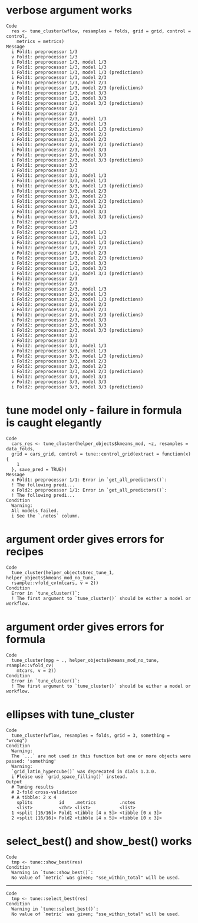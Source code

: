 # verbose argument works

    Code
      res <- tune_cluster(wflow, resamples = folds, grid = grid, control = control,
        metrics = metrics)
    Message
      i Fold1: preprocessor 1/3
      v Fold1: preprocessor 1/3
      i Fold1: preprocessor 1/3, model 1/3
      v Fold1: preprocessor 1/3, model 1/3
      i Fold1: preprocessor 1/3, model 1/3 (predictions)
      i Fold1: preprocessor 1/3, model 2/3
      v Fold1: preprocessor 1/3, model 2/3
      i Fold1: preprocessor 1/3, model 2/3 (predictions)
      i Fold1: preprocessor 1/3, model 3/3
      v Fold1: preprocessor 1/3, model 3/3
      i Fold1: preprocessor 1/3, model 3/3 (predictions)
      i Fold1: preprocessor 2/3
      v Fold1: preprocessor 2/3
      i Fold1: preprocessor 2/3, model 1/3
      v Fold1: preprocessor 2/3, model 1/3
      i Fold1: preprocessor 2/3, model 1/3 (predictions)
      i Fold1: preprocessor 2/3, model 2/3
      v Fold1: preprocessor 2/3, model 2/3
      i Fold1: preprocessor 2/3, model 2/3 (predictions)
      i Fold1: preprocessor 2/3, model 3/3
      v Fold1: preprocessor 2/3, model 3/3
      i Fold1: preprocessor 2/3, model 3/3 (predictions)
      i Fold1: preprocessor 3/3
      v Fold1: preprocessor 3/3
      i Fold1: preprocessor 3/3, model 1/3
      v Fold1: preprocessor 3/3, model 1/3
      i Fold1: preprocessor 3/3, model 1/3 (predictions)
      i Fold1: preprocessor 3/3, model 2/3
      v Fold1: preprocessor 3/3, model 2/3
      i Fold1: preprocessor 3/3, model 2/3 (predictions)
      i Fold1: preprocessor 3/3, model 3/3
      v Fold1: preprocessor 3/3, model 3/3
      i Fold1: preprocessor 3/3, model 3/3 (predictions)
      i Fold2: preprocessor 1/3
      v Fold2: preprocessor 1/3
      i Fold2: preprocessor 1/3, model 1/3
      v Fold2: preprocessor 1/3, model 1/3
      i Fold2: preprocessor 1/3, model 1/3 (predictions)
      i Fold2: preprocessor 1/3, model 2/3
      v Fold2: preprocessor 1/3, model 2/3
      i Fold2: preprocessor 1/3, model 2/3 (predictions)
      i Fold2: preprocessor 1/3, model 3/3
      v Fold2: preprocessor 1/3, model 3/3
      i Fold2: preprocessor 1/3, model 3/3 (predictions)
      i Fold2: preprocessor 2/3
      v Fold2: preprocessor 2/3
      i Fold2: preprocessor 2/3, model 1/3
      v Fold2: preprocessor 2/3, model 1/3
      i Fold2: preprocessor 2/3, model 1/3 (predictions)
      i Fold2: preprocessor 2/3, model 2/3
      v Fold2: preprocessor 2/3, model 2/3
      i Fold2: preprocessor 2/3, model 2/3 (predictions)
      i Fold2: preprocessor 2/3, model 3/3
      v Fold2: preprocessor 2/3, model 3/3
      i Fold2: preprocessor 2/3, model 3/3 (predictions)
      i Fold2: preprocessor 3/3
      v Fold2: preprocessor 3/3
      i Fold2: preprocessor 3/3, model 1/3
      v Fold2: preprocessor 3/3, model 1/3
      i Fold2: preprocessor 3/3, model 1/3 (predictions)
      i Fold2: preprocessor 3/3, model 2/3
      v Fold2: preprocessor 3/3, model 2/3
      i Fold2: preprocessor 3/3, model 2/3 (predictions)
      i Fold2: preprocessor 3/3, model 3/3
      v Fold2: preprocessor 3/3, model 3/3
      i Fold2: preprocessor 3/3, model 3/3 (predictions)

# tune model only - failure in formula is caught elegantly

    Code
      cars_res <- tune_cluster(helper_objects$kmeans_mod, ~z, resamples = data_folds,
      grid = cars_grid, control = tune::control_grid(extract = function(x) {
        1
      }, save_pred = TRUE))
    Message
      x Fold1: preprocessor 1/1: Error in `get_all_predictors()`:
      ! The following predi...
      x Fold2: preprocessor 1/1: Error in `get_all_predictors()`:
      ! The following predi...
    Condition
      Warning:
      All models failed.
      i See the `.notes` column.

# argument order gives errors for recipes

    Code
      tune_cluster(helper_objects$rec_tune_1, helper_objects$kmeans_mod_no_tune,
      rsample::vfold_cv(mtcars, v = 2))
    Condition
      Error in `tune_cluster()`:
      ! The first argument to `tune_cluster()` should be either a model or workflow.

# argument order gives errors for formula

    Code
      tune_cluster(mpg ~ ., helper_objects$kmeans_mod_no_tune, rsample::vfold_cv(
        mtcars, v = 2))
    Condition
      Error in `tune_cluster()`:
      ! The first argument to `tune_cluster()` should be either a model or workflow.

# ellipses with tune_cluster

    Code
      tune_cluster(wflow, resamples = folds, grid = 3, something = "wrong")
    Condition
      Warning:
      The `...` are not used in this function but one or more objects were passed: 'something'
      Warning:
      `grid_latin_hypercube()` was deprecated in dials 1.3.0.
      i Please use `grid_space_filling()` instead.
    Output
      # Tuning results
      # 2-fold cross-validation 
      # A tibble: 2 x 4
        splits          id    .metrics         .notes          
        <list>          <chr> <list>           <list>          
      1 <split [16/16]> Fold1 <tibble [4 x 5]> <tibble [0 x 3]>
      2 <split [16/16]> Fold2 <tibble [4 x 5]> <tibble [0 x 3]>

# select_best() and show_best() works

    Code
      tmp <- tune::show_best(res)
    Condition
      Warning in `tune::show_best()`:
      No value of `metric` was given; "sse_within_total" will be used.

---

    Code
      tmp <- tune::select_best(res)
    Condition
      Warning in `tune::select_best()`:
      No value of `metric` was given; "sse_within_total" will be used.

